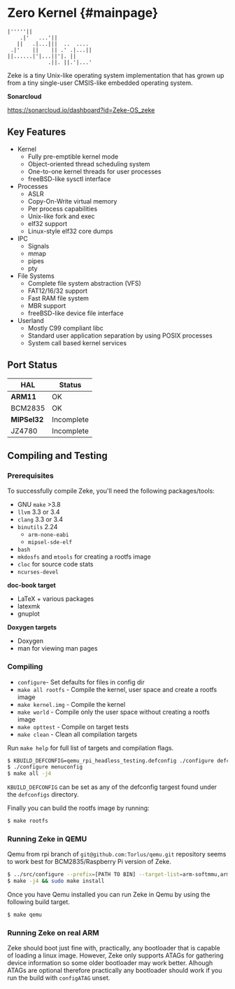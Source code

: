 Zero Kernel    {#mainpage}
===========

    |'''''||
        .|'   ...'||
       ||   .|...|||  ..  .... 
     .|'    ||    || .' .|...|| 
    ||......|'|...||'|. || 
                 .||. ||.'|...'

Zeke is a tiny Unix-like operating system implementation that has grown up from
a tiny single-user CMSIS-like embedded operating system.

**Sonarcloud**

https://sonarcloud.io/dashboard?id=Zeke-OS_zeke

Key Features
------------
- Kernel
    - Fully pre-emptible kernel mode
    - Object-oriented thread scheduling system
    - One-to-one kernel threads for user processes
    - freeBSD-like sysctl interface
- Processes
    - ASLR
    - Copy-On-Write virtual memory
    - Per process capabilities
    - Unix-like fork and exec
    - elf32 support
    - Linux-style elf32 core dumps
- IPC
    - Signals
    - mmap
    - pipes
    - pty
- File Systems
    - Complete file system abstraction (VFS)
    - FAT12/16/32 support
    - Fast RAM file system
    - MBR support
    - freeBSD-like device file interface
- Userland
    - Mostly C99 compliant libc
    - Standard user application separation by using POSIX processes
    - System call based kernel services

Port Status
-----------

| HAL           | Status        |
|---------------|---------------|
| **ARM11**     | OK            |
|   BCM2835     | OK            |
| **MIPSel32**  | Incomplete    |
|   JZ4780      | Incomplete    |


Compiling and Testing
---------------------

### Prerequisites

To successfully compile Zeke, you'll need the following packages/tools:

- GNU `make` >3.8
- `llvm` 3.3 or 3.4
- `clang` 3.3 or 3.4
- `binutils` 2.24
    - `arm-none-eabi`
    - `mipsel-sde-elf`
- `bash`
- `mkdosfs` and `mtools` for creating a rootfs image
- `cloc` for source code stats
- `ncurses-devel`

**doc-book target**

- LaTeX + various packages
- latexmk
- gnuplot

**Doxygen targets**

- Doxygen
- man for viewing man pages

### Compiling

+ `configure`- Set defaults for files in config dir
+ `make all rootfs` - Compile the kernel, user space and create a rootfs image
+ `make kernel.img` - Compile the kernel
+ `make world` - Compile only the user space without creating a rootfs image
+ `make opttest` - Compile on target tests
+ `make clean` - Clean all compilation targets

Run `make help` for full list of targets and compilation flags.

```bash
$ KBUILD_DEFCONFIG=qemu_rpi_headless_testing.defconfig ./configure defconfig
$ ./configure menuconfig
$ make all -j4
```

`KBUILD_DEFCONFIG` can be set as any of the defconfig targest found under
the `defconfigs` directory.

Finally you can build the rootfs image by running:

```bash
$ make rootfs
```

### Running Zeke in QEMU

Qemu from rpi branch of `git@github.com:Torlus/qemu.git` repository seems to work
best for BCM2835/Raspberry Pi version of Zeke.

```bash
$ ../src/configure --prefix=[PATH TO BIN] --target-list=arm-softmmu,arm-linux-user,armeb-linux-user --enable-sdl
$ make -j4 && sudo make install
```

Once you have Qemu installed you can run Zeke in Qemu by using the following
build target.

```bash
$ make qemu
```

### Running Zeke on real ARM

Zeke should boot just fine with, practically, any bootloader that is capable of
loading a linux image. However, Zeke only supports ATAGs for gathering device
information so some older bootloader may work better. Alhough ATAGs are optional
therefore practically any bootloader should work if you run the build with
`configATAG` unset.

